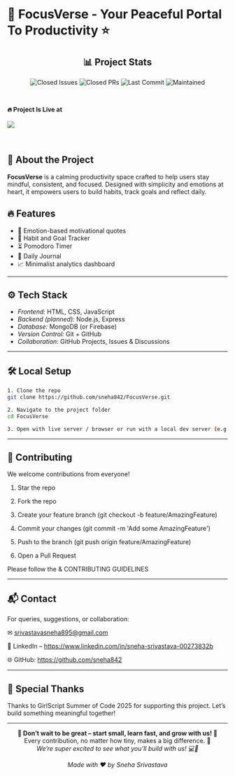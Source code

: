 <h1 align = "centre" >🌌 FocusVerse - Your Peaceful Portal To Productivity ⭐</h1>
<h2 align="center">📊 Project Stats</h2>

<p align="center">
  <img src="https://img.shields.io/github/issues-closed/sneha842/FocusVerse?color=29bf12&style=for-the-badge" alt="Closed Issues" />
  <img src="https://img.shields.io/github/issues-pr-closed/sneha842/FocusVerse?color=8e44ad&style=for-the-badge" alt="Closed PRs" />
<!--   <img src="https://img.shields.io/github/languages/top/sneha842/FocusVerse?color=f39c12&style=for-the-badge" alt="Top Language" /> -->
  <img src="https://img.shields.io/github/last-commit/sneha842/FocusVerse?color=3498db&style=for-the-badge" alt="Last Commit" />
  <img src="https://img.shields.io/maintenance/yes/2025?color=ff6347&style=for-the-badge" alt="Maintained" />
</p>
<br />
<p align ="centre"><b> 🔥 Project Is Live at </b><br><br>  <img src ="https://cdn.hashnode.com/res/hashnode/image/upload/v1654768345683/N9wK9QAOn.png?auto=compress,format&format=webp" widhth = 80%/></p>
<br />

## 🌟 About the Project

**FocusVerse** is a calming productivity space crafted to help users stay mindful, consistent, and focused.
Designed with simplicity and emotions at heart, it empowers users to build habits, track goals and reflect daily.

## 🔥 Features

- 🌿 Emotion-based motivational quotes
- 🧭 Habit and Goal Tracker
- ⏳ Pomodoro Timer
- 📔 Daily Journal
- 📈 Minimalist analytics dashboard

---

## ⚙ Tech Stack

- *Frontend:* HTML, CSS, JavaScript
- *Backend (planned):* Node.js, Express  
- *Database:* MongoDB (or Firebase)  
- *Version Control:* Git + GitHub  
- *Collaboration:* GitHub Projects, Issues & Discussions  

---

## 🛠 Local Setup

```bash
1. Clone the repo
git clone https://github.com/sneha842/FocusVerse.git

2. Navigate to the project folder
cd FocusVerse

3. Open with live server / browser or run with a local dev server (e.g. VSCode)
```
---

## 🤝 Contributing

We welcome contributions from everyone!
1. Star the repo

2. Fork the repo


3. Create your feature branch (git checkout -b feature/AmazingFeature)


4. Commit your changes (git commit -m 'Add some AmazingFeature')


5. Push to the branch (git push origin feature/AmazingFeature)


6. Open a Pull Request



Please follow the & CONTRIBUTING GUIDELINES


---

## 📬 Contact

For queries, suggestions, or collaboration:

✉ srivastavasneha895@gmail.com

💼 LinkedIn – https://www.linkedin.com/in/sneha-srivastava-00273832b

🌐 GitHub: https://github.com/sneha842

---

## 🧡 Special Thanks

Thanks to GirlScript Summer of Code 2025 for supporting this project.
Let’s build something meaningful together!

---

<p align="center"><b>🌟 Don’t wait to be great – start small, learn fast, and grow with us! 🌟</b><br>
Every contribution, no matter how tiny, makes a big difference. 💫<br>
<i>We’re super excited to see what you’ll build with us! 💻🌈</i></p>

<p align="center"><i>Made with ❤ by Sneha Srivastava</i></p>

